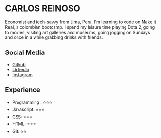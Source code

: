 # CARLOS REINOSO

Economist and tech-savvy from Lima, Peru. I'm learning to code on Make it Real, a colombian bootcamp. I spend my leisure time playing Dota 2, going to movies, visiting art galleries and museums, going jogging on Sundays and once in a while grabbing drinks with friends.

## Social Media

- [Github](https://github.com/crubaqui)
- [Linkedin](https://www.linkedin.com/in/carlosreinosoubaqui/)
- [Instagram](https://www.instagram.com/rei_charlie_/)

## Experience

- Programming : ⭐️⭐️⭐️
- Javascript: ⭐️⭐️⭐️
- CSS: ⭐️⭐️⭐️
- HTML: ⭐️⭐️⭐️
- Git: ⭐️⭐️
